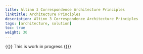 ```yaml
---
title: Altinn 3 Correspondence Architecture Principles
linktitle: Architecture Principles
description: Altinn 3 Correspondence Architecture Principles
tags: [architecture, solution]
toc: true
weight: 30
---
```


{{<notice warning>}} <!-- info -->
This is work in progress
{{</notice>}}
